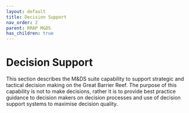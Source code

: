 ```yaml
---
layout: default
title: Decision Support
nav_order: 2
parent: RRAP M&DS
has_children: true
---
```


# Decision Support 
This section describes the M&DS suite capability to support strategic and tactical decision making on the Great Barrier Reef. The purpose of this capability is not to make decisions, rather it is to provide best practice guidance to decision makers on decision processes and use of decision support systems to maximise decision quality.


 